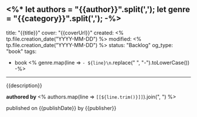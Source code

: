 <%*
let authors = "{{author}}".split(',');
let genre = "{{category}}".split(',');
-%>
---
title: "{{title}}"
cover: "{{coverUrl}}"
created: <% tp.file.creation_date("YYYY-MM-DD") %>
modified: <% tp.file.creation_date("YYYY-MM-DD") %>
status: "Backlog"
og_type: "book"
tags:
- book
<% genre.map(line => `- ${line}\n`.replace(" ", "-").toLowerCase()) -%>
---

{{description}}

**authored by** <% authors.map(line => `[[${line.trim()}]]`).join(", ") %>

published on {{publishDate}} by {{publisher}}